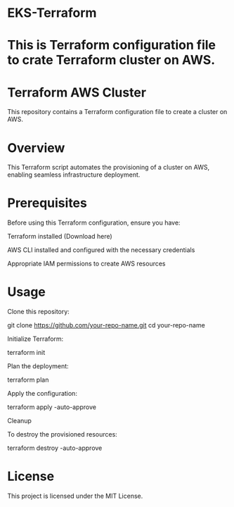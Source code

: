 # EKS-Terraform
# This is Terraform configuration file to crate Terraform cluster on AWS.

# Terraform AWS Cluster

This repository contains a Terraform configuration file to create a cluster on AWS.

# Overview

This Terraform script automates the provisioning of a cluster on AWS, enabling seamless infrastructure deployment.

# Prerequisites

Before using this Terraform configuration, ensure you have:

Terraform installed (Download here)

AWS CLI installed and configured with the necessary credentials

Appropriate IAM permissions to create AWS resources

# Usage

Clone this repository:

git clone https://github.com/your-repo-name.git
cd your-repo-name

Initialize Terraform:

terraform init

Plan the deployment:

terraform plan

Apply the configuration:

terraform apply -auto-approve

Cleanup

To destroy the provisioned resources:

terraform destroy -auto-approve

# License

This project is licensed under the MIT License.


